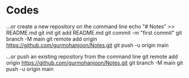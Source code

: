 # Codes

…or create a new repository on the command line
echo "# Notes" >> README.md
git init
git add README.md
git commit -m "first commit"
git branch -M main
git remote add origin https://github.com/gurmohanjoon/Notes.git
git push -u origin main


…or push an existing repository from the command line
git remote add origin https://github.com/gurmohanjoon/Notes.git
git branch -M main
git push -u origin main
